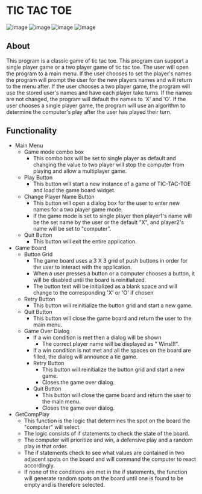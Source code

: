 # TIC TAC TOE
![image](https://github.com/JusDooEt/TicTacToeGUI/assets/152052216/be422a8f-3958-464d-84e6-c58314a51c37)
![image](https://github.com/JusDooEt/TicTacToeGUI/assets/152052216/3fe38562-5d56-4e28-aaf8-70098bfc89f0)
![image](https://github.com/JusDooEt/TicTacToeGUI/assets/152052216/49f191fa-e6ab-4ad5-b4b0-b9423b1d291d)
![image](https://github.com/JusDooEt/TicTacToeGUI/assets/152052216/7f9649d1-fc75-494f-b647-7e8ff6b92623)

## About
This program is a classic game of tic tac toe. This program can support a single player game or a two player game of tic tac toe. The user will open the program to a main menu. If the user chooses to set the player's names the program will prompt the user for the new players names and will return to the menu after. If the user chooses a two player game, the program will use the stored user's names and have each player take turns. If the names are not changed, the program will default the names to 'X' and 'O'. If the user chooses a single player game, the program will use an algorithm to determine the computer's play after the user has played their turn.

## Functionality 
- Main Menu
  - Game mode combo box
    - This combo box will be set to single player as default and changing the value to two player will stop the computer from playing and allow a multiplayer game.
  - Play Button
    - This button will start a new instance of a game of TIC-TAC-TOE and load the game board widget.
  - Change Player Name Button
    - This button will open a dialog box for the user to enter new names for a two player game mode.
    - If the game mode is set to single player then player1's name will be the set name by the user or the default "X", and player2's name will be set to "computer".
  - Quit Button
    - This button will exit the entire application.
- Game Board
  - Button Grid
    - The game board uses a 3 X 3 grid of push buttons in order for the user to interact with the application.
    - When a user presses a button or a computer chooses a button, it will be disabled until the board is reinitialized.
    - The button text will be initialized as a blank space and will change to the corresponding 'X' or 'O' if chosen
  - Retry Button
    - This button will reinitialize the button grid and start a new game.
  - Quit Button
    - This button will close the game board and return the user to the main menu.
  - Game Over Dialog
    - If a win condition is met then a dialog will be shown
      - The correct player name will be displayed as "<playername> Wins!!!".
    - If a win condition is not met and all the spaces on the board are filled, the dialog will announce a tie game.
    - Retry Button
      - This button will reinitialize the button grid and start a new game.
      - Closes the game over dialog.
    - Quit Button
      - This button will close the game board and return the user to the main menu.
      - Closes the game over dialog.
- GetCompPlay
  - This function is the logic that determines the spot on the board the "computer" will select.
  - The logic consists of if statements to check the state of the board.
  - The computer will prioritize and win, a defensive play and a random play in that order.
  - The if statements check to see what values are contained in two adjacent spots on the board and will command the computer to react accordingly.
  - If none of the conditions are met in the if statements, the function will generate random spots on the board until one is found to be empty and is therefore selected.




